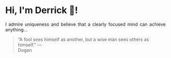 # Hi, I'm Derrick 👋!
<p align="justify">I admire uniqueness and believe that a clearly focused mind can achieve anything...</p> 
<!-- #quote-start -->
<blockquote>&ldquo;A fool sees himself as another, but a wise man sees others as himself.&rdquo; &mdash; <footer>Dogen</footer></blockquote>
<!-- #quote-end -->
